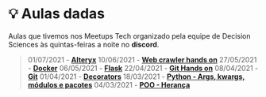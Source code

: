 # 💡 Aulas dadas

Aulas que tivemos nos Meetups Tech organizado pela equipe de Decision Sciences às quintas-feiras a noite no **discord**.

> 01/07/2021 - **[Alteryx](https://youtu.be/iTWwBRcsu2Q)**
> 10/06/2021 - **[Web crawler hands on](https://www.youtube.com/watch?v=muyPUKWpde4)**
> 27/05/2021 - **[Docker](https://youtu.be/ctymKdzl4_4)**
> 06/05/2021 - **[Flask](https://www.youtube.com/watch?v=wzWE99dFSYE&ab_channel=GustavoSuto)**
> 22/04/2021 - **[Git Hands on](https://www.youtube.com/watch?v=XsKzkhS3BxM&ab_channel=GustavoSuto)**
> 08/04/2021 - **[Git](https://www.youtube.com/watch?v=pnZIngh8HnI&ab_channel=GustavoSuto)**
> 01/04/2021 - **[Decorators](https://www.youtube.com/watch?v=dIa4Wf_wjvo&ab_channel=GustavoSuto)**
> 18/03/2021 - **[Python - Args, kwargs, módulos e pacotes](https://www.youtube.com/watch?v=E0ghhi_yYUc&ab_channel=GustavoSuto)**
> 04/03/2021 - **[POO - Herança](https://www.youtube.com/watch?v=BffZHK3mtJc&ab_channel=GustavoSuto)**
